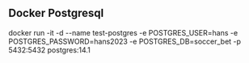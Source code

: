 ## Docker Postgresql
docker run -it -d --name test-postgres -e POSTGRES_USER=hans -e POSTGRES_PASSWORD=hans2023 -e POSTGRES_DB=soccer_bet -p 5432:5432 postgres:14.1